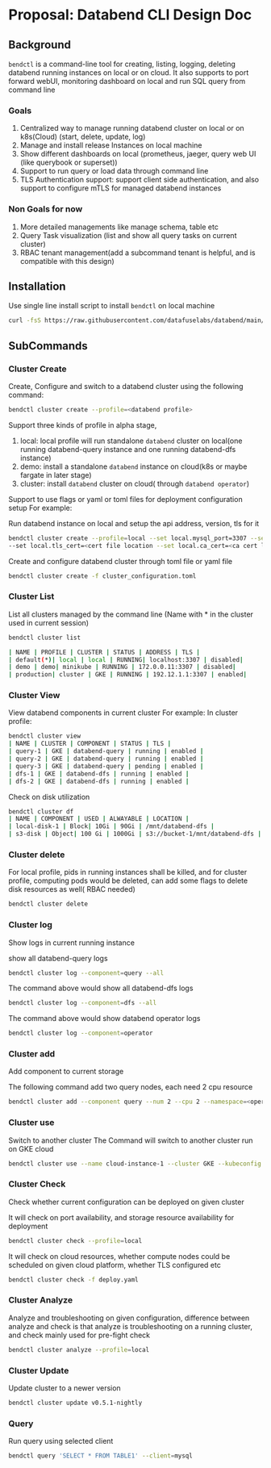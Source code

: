 # Proposal: Databend CLI Design Doc

## Background

`bendctl` is a command-line tool for creating, listing, logging,
deleting databend running instances on local or
on cloud.
It also supports to port forward webUI, monitoring dashboard on local
and run SQL query from command line

### Goals

1. Centralized way to manage running databend cluster on local or on k8s(Cloud) (start, delete, update, log)
2. Manage and install release Instances on local machine
3. Show different dashboards on local (prometheus, jaeger, query web UI (like querybook or superset))
4. Support to run query or load data through command line
5. TLS Authentication support: support client side authentication, and also support to configure mTLS for managed databend instances

### Non Goals for now

1. More detailed managements like manage schema, table etc
2. Query Task visualization (list and show all query tasks on current cluster)
3. RBAC tenant management(add a subcommand tenant is helpful,
   and is compatible with this design)

## Installation

Use single line install script to install `bendctl` on local machine

```bash
curl -fsS https://raw.githubusercontent.com/datafuselabs/databend/main/scripts/installer/install.sh | bash
```

## SubCommands

### Cluster Create

Create, Configure and switch to a databend cluster using the following command:

```bash
bendctl cluster create --profile=<databend profile>
```

Support three kinds of profile in alpha stage,

1. local: local profile will run standalone `databend` cluster on local(one running databend-query instance and one running databend-dfs instance)
2. demo: install a standalone `databend` instance on cloud(k8s or maybe fargate in later stage)
3. cluster: install `databend` cluster on cloud( through `databend operator`)

Support to use flags or yaml or toml files for deployment configuration setup
For example:

Run databend instance on local and setup the api address, version, tls for it

```bash
bendctl cluster create --profile=local --set local.mysql_port=3307 --set local.http_address=127.0.0.1:7070 --set local.version=v0.4.88-nightly --set local.tls_key=<key file location>
--set local.tls_cert=<cert file location --set local.ca_cert=<ca cert location>
```

Create and configure databend cluster through toml file or yaml file

```bash
bendctl cluster create -f cluster_configuration.toml
```

### Cluster List

List all clusters managed by the command line (Name with * in the cluster used in current session)

```bash
bendctl cluster list
```

```bash
| NAME | PROFILE | CLUSTER | STATUS | ADDRESS | TLS |
| default(*)| local | local | RUNNING| localhost:3307 | disabled|
| demo | demo| minikube | RUNNING | 172.0.0.11:3307 | disabled|
| production| cluster | GKE | RUNNING | 192.12.1.1:3307 | enabled|
```

### Cluster View

View databend components in current cluster
For example:
In cluster profile:

```bash
bendctl cluster view
| NAME | CLUSTER | COMPONENT | STATUS | TLS |
| query-1 | GKE | databend-query | running | enabled |
| query-2 | GKE | databend-query | running | enabled |
| query-3 | GKE | databend-query | pending | enabled |
| dfs-1 | GKE | databend-dfs | running | enabled |
| dfs-2 | GKE | databend-dfs | running | enabled |
```

Check on disk utilization

```bash
bendctl cluster df
| NAME | COMPONENT | USED | ALWAYABLE | LOCATION |
| local-disk-1 | Block| 10Gi | 90Gi | /mnt/databend-dfs |
| s3-disk | Object| 100 Gi | 1000Gi | s3://bucket-1/mnt/databend-dfs |
```

### Cluster delete

For local profile, pids in running instances shall be killed, and for cluster profile,  computing pods would be deleted, can add some flags to delete disk resources as well( RBAC needed)

```bash
bendctl cluster delete
```

### Cluster log

Show logs in current running instance

show all databend-query logs

```bash
bendctl cluster log --component=query --all
```

The command above would show all databend-dfs logs

```bash
bendctl cluster log --component=dfs --all
```

The command above would show databend operator logs

```bash
bendctl cluster log --component=operator
```

### Cluster add

Add component to current storage

The following command add two query nodes, each need 2 cpu resource

```bash
bendctl cluster add --component query --num 2 --cpu 2 --namespace=<operator namespace>
```

### Cluster use

Switch to another cluster
The Command will switch to another cluster run on GKE cloud

```bash
bendctl cluster use --name cloud-instance-1 --cluster GKE --kubeconfig ~/.kube/config --kubecontext gke-cloud-1
```

### Cluster Check

Check whether current configuration can be deployed on given cluster

It will check on port availability, and storage resource availability for deployment

```bash
bendctl cluster check --profile=local
```

It will check on cloud resources, whether compute nodes could be scheduled on given cloud platform, whether TLS configured etc

```bash
bendctl cluster check -f deploy.yaml
```

### Cluster Analyze

Analyze and troubleshooting on given configuration, difference between analyze and check is that analyze is troubleshooting on a running cluster, and check mainly used for pre-fight check

```bash
bendctl cluster analyze --profile=local
```

### Cluster Update

Update cluster to a newer version

```bash
bendctl cluster update v0.5.1-nightly
```

### Query

Run query using selected client

```bash
bendctl query 'SELECT * FROM TABLE1' --client=mysql
```


